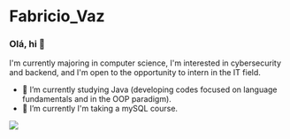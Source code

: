 # Fabricio_Vaz

### Olá, hi 👋
I'm currently majoring in computer science, I'm interested in cybersecurity and backend, and I'm open to the opportunity to intern in the IT field.
- 🔭 I’m currently studying Java (developing codes focused on language fundamentals and in the OOP paradigm).
- 🌱 I’m currently I'm taking a mySQL course.

[<img src="https://img.shields.io/badge/linkedin-%230077B5.svg?&style=for-the-badge&logo=linkedin&logoColor=white" />](https://www.linkedin.com/in/USERNAME/)

